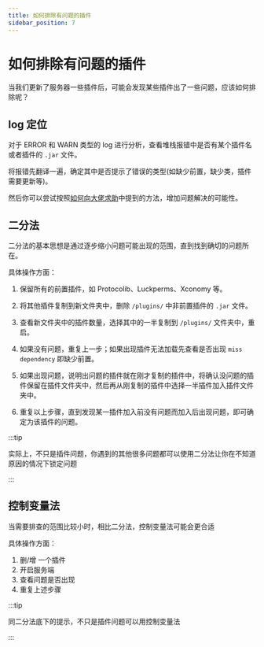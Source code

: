 ```yaml
---
title: 如何排除有问题的插件
sidebar_position: 7
---
```


# 如何排除有问题的插件

当我们更新了服务器一些插件后，可能会发现某些插件出了一些问题，应该如何排除呢？

## log 定位

对于 ERROR 和 WARN 类型的 log 进行分析，查看堆栈报错中是否有某个插件名或者插件的 `.jar` 文件。

将报错先翻译一遍，确定其中是否提示了错误的类型(如缺少前置，缺少类，插件需要更新等)。

然后你可以尝试按照[如何向大佬求助](https://nitwikit.yizhan.wiki/Java/start/ask-for-help)中提到的方法，增加问题解决的可能性。

## 二分法

二分法的基本思想是通过逐步缩小问题可能出现的范围，直到找到确切的问题所在。

具体操作方面：

1. 保留所有的前置插件，如 Protocolib、Luckperms、Xconomy 等。

2. 将其他插件复制到新文件夹中，删除 `/plugins/` 中非前置插件的 `.jar` 文件。

3. 查看新文件夹中的插件数量，选择其中的一半复制到 `/plugins/` 文件夹中，重启。

4. 如果没有问题，重复上一步；如果出现插件无法加载先查看是否出现 `miss dependency` 即缺少前置。

5. 如果出现问题，说明出问题的插件就在刚才复制的插件中，将确认没问题的插件保留在插件文件夹中，然后再从刚复制的插件中选择一半插件加入插件文件夹中。

6. 重复以上步骤，直到发现某一插件加入前没有问题而加入后出现问题，即可确定为该插件的问题。

:::tip

实际上，不只是插件问题，你遇到的其他很多问题都可以使用二分法让你在不知道原因的情况下锁定问题

:::

## 控制变量法

当需要排查的范围比较小时，相比二分法，控制变量法可能会更合适

具体操作方面：

1. 删/增 一个插件
2. 开启服务端
3. 查看问题是否出现
4. 重复上述步骤

:::tip

同二分法底下的提示，不只是插件问题可以用控制变量法

:::
